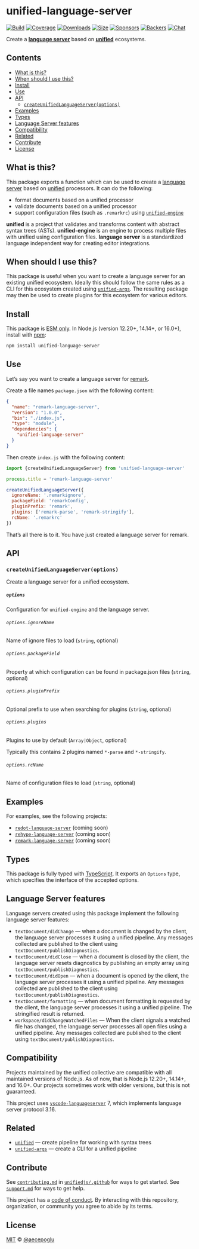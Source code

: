 # unified-language-server

[![Build][build-badge]][build]
[![Coverage][coverage-badge]][coverage]
[![Downloads][downloads-badge]][downloads]
[![Size][size-badge]][size]
[![Sponsors][sponsors-badge]][collective]
[![Backers][backers-badge]][collective]
[![Chat][chat-badge]][chat]

Create a **[language server][]** based on **[unified][]** ecosystems.

## Contents

*   [What is this?](#what-is-this)
*   [When should I use this?](#when-should-i-use-this)
*   [Install](#install)
*   [Use](#use)
*   [API](#api)
    *   [`createUnifiedLanguageServer(options)`](#createunifiedlanguageserveroptions)
*   [Examples](#examples)
*   [Types](#types)
*   [Language Server features](#language-server-features)
*   [Compatibility](#compatibility)
*   [Related](#related)
*   [Contribute](#contribute)
*   [License](#license)

## What is this?

This package exports a function which can be used to create a
[language server][] based on [unified][] processors.
It can do the following:

*   format documents based on a unified processor
*   validate documents based on a unified processor
*   support configuration files (such as `.remarkrc`) using
    [`unified-engine`][unified-engine]

**unified** is a project that validates and transforms content with abstract
syntax trees (ASTs).
**unified-engine** is an engine to process multiple files with unified using
configuration files.
**language server** is a standardized language independent way for creating
editor integrations.

## When should I use this?

This package is useful when you want to create a language server for an existing
unified ecosystem.
Ideally this should follow the same rules as a CLI for this ecosystem created
using [`unified-args`][unified-args].
The resulting package may then be used to create plugins for this ecosystem for
various editors.

## Install

This package is [ESM only](https://gist.github.com/sindresorhus/a39789f98801d908bbc7ff3ecc99d99c).
In Node.js (version 12.20+, 14.14+, or 16.0+), install with [npm][]:

```sh
npm install unified-language-server
```

## Use

Let’s say you want to create a language server for [remark][].

Create a file names `package.json` with the following content:

```json
{
  "name": "remark-language-server",
  "version": "1.0.0",
  "bin": "./index.js",
  "type": "module",
  "dependencies": {
    "unified-language-server"
  }
}
```

Then create `index.js` with the following content:

```js
import {createUnifiedLanguageServer} from 'unified-language-server'

process.title = 'remark-language-server'

createUnifiedLanguageServer({
  ignoreName: '.remarkignore',
  packageField: 'remarkConfig',
  pluginPrefix: 'remark',
  plugins: ['remark-parse', 'remark-stringify'],
  rcName: '.remarkrc'
})
```

That’s all there is to it.
You have just created a language server for remark.

## API

### `createUnifiedLanguageServer(options)`

Create a language server for a unified ecosystem.

##### `options`

Configuration for `unified-engine` and the language server.

###### `options.ignoreName`

Name of ignore files to load (`string`, optional)

###### `options.packageField`

Property at which configuration can be found in package.json files (`string`,
optional)

###### `options.pluginPrefix`

Optional prefix to use when searching for plugins (`string`, optional)

###### `options.plugins`

Plugins to use by default (`Array|Object`, optional)

Typically this contains 2 plugins named `*-parse` and `*-stringify`.

###### `options.rcName`

Name of configuration files to load (`string`, optional)

## Examples

For examples, see the following projects:

*   [`redot-language-server`](https://github.com/redotjs/redot-language-server)
    (coming soon)
*   [`rehype-language-server`](https://github.com/rehypejs/rehype-language-server)
    (coming soon)
*   [`remark-language-server`](https://github.com/remarkjs/remark-language-server)
    (coming soon)

## Types

This package is fully typed with [TypeScript][].
It exports an `Options` type, which specifies the interface of the accepted
options.

## Language Server features

Language servers created using this package implement the following language
server features:

*   `textDocument/didChange`
    — when a document is changed by the client, the language server processes it
    using a unified pipeline.
    Any messages collected are published to the client using
    `textDocument/publishDiagnostics`.
*   `textDocument/didClose`
    — when a document is closed by the client, the language server resets
    diagnostics by publishing an empty array using
    `textDocument/publishDiagnostics`.
*   `textDocument/didOpen`
    — when a document is opened by the client, the language server processes it
    using a unified pipeline.
    Any messages collected are published to the client using
    `textDocument/publishDiagnostics`.
*   `textDocument/formatting`
    — when document formatting is requested by the client, the language server
    processes it using a unified pipeline.
    The stringified result is returned.
*   `workspace/didChangeWatchedFiles`
    — When the client signals a watched file has changed, the language server
    processes all open files using a unified pipeline.
    Any messages collected are published to the client using
    `textDocument/publishDiagnostics`.

## Compatibility

Projects maintained by the unified collective are compatible with all maintained
versions of Node.js.
As of now, that is Node.js 12.20+, 14.14+, and 16.0+.
Our projects sometimes work with older versions, but this is not guaranteed.

This project uses [`vscode-languageserver`][vscode-languageserver] 7, which
implements language server protocol 3.16.

## Related

*   [`unified`](https://github.com/unifiedjs/unified)
    — create pipeline for working with syntax trees
*   [`unified-args`](https://github.com/unifiedjs/unified-args)
    — create a CLI for a unified pipeline

## Contribute

See [`contributing.md`][contributing] in [`unifiedjs/.github`][health] for ways
to get started.
See [`support.md`][support] for ways to get help.

This project has a [code of conduct][coc].
By interacting with this repository, organization, or community you agree to
abide by its terms.

## License

[MIT][license] © [@aecepoglu][author]

<!-- Definitions -->

[build-badge]: https://github.com/unifiedjs/unified-language-server/workflows/main/badge.svg

[build]: https://github.com/unifiedjs/unified-language-server/actions

[coverage-badge]: https://img.shields.io/codecov/c/github/unifiedjs/unified-language-server.svg

[coverage]: https://codecov.io/github/unifiedjs/unified-language-server

[downloads-badge]: https://img.shields.io/npm/dm/unified-language-server.svg

[downloads]: https://www.npmjs.com/package/unified-language-server

[size-badge]: https://img.shields.io/bundlephobia/minzip/unified-language-server.svg

[size]: https://bundlephobia.com/result?p=unified-language-server

[sponsors-badge]: https://opencollective.com/unified/sponsors/badge.svg

[backers-badge]: https://opencollective.com/unified/backers/badge.svg

[collective]: https://opencollective.com/unified

[chat-badge]: https://img.shields.io/badge/chat-discussions-success.svg

[chat]: https://github.com/unifiedjs/rehype/discussions

[npm]: https://docs.npmjs.com/cli/install

[health]: https://github.com/unifiedjs/.github

[contributing]: https://github.com/unifiedjs/.github/blob/HEAD/contributing.md

[support]: https://github.com/unifiedjs/.github/blob/HEAD/support.md

[coc]: https://github.com/unifiedjs/.github/blob/HEAD/code-of-conduct.md

[language server]: https://microsoft.github.io/language-server-protocol/

[license]: license

[author]: https://github.com/aecepoglu

[typescript]: https://www.typescriptlang.org

[unified]: https://github.com/unifiedjs/unified

[remark]: https://github.com/remarkjs/remark

[unified-args]: https://github.com/unifiedjs/unified-args

[unified-engine]: https://github.com/unifiedjs/unified-engine

[vscode-languageserver]: https://github.com/microsoft/vscode-languageserver-node/tree/main/server
